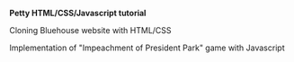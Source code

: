 <strong>Petty HTML/CSS/Javascript tutorial</strong>

Cloning Bluehouse website with HTML/CSS

Implementation of "Impeachment of President Park" game with Javascript
